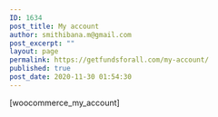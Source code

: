 ```yaml
---
ID: 1634
post_title: My account
author: smithibana.m@gmail.com
post_excerpt: ""
layout: page
permalink: https://getfundsforall.com/my-account/
published: true
post_date: 2020-11-30 01:54:30
---
```

<!-- wp:shortcode -->[woocommerce_my_account]<!-- /wp:shortcode -->